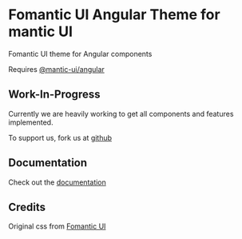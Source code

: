 # Fomantic UI Angular Theme for mantic UI
Fomantic UI theme for Angular components

Requires [@mantic-ui/angular](https://www.npmjs.com/package/@mantic-ui/angular)

## Work-In-Progress
Currently we are heavily working to get all components and features implemented.

To support us, fork us at [github](https://github.com/KY-Programming/mantic-ui)

## Documentation
Check out the [documentation](https://mantic-ui.ky-programming.de/fomantic/start)

## Credits
Original css from [Fomantic UI](https://fomantic-ui.com/)
